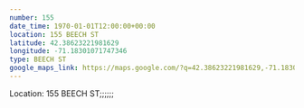 ```yaml
---
number: 155
date_time: 1970-01-01T12:00:00+00:00
location: 155 BEECH ST
latitude: 42.38623221981629
longitude: -71.18301071747346
type: BEECH ST
google_maps_link: https://maps.google.com/?q=42.38623221981629,-71.18301071747346
---
```


Location: 155 BEECH ST;;;;;;
